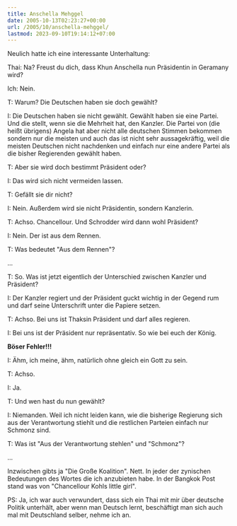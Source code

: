 ```yaml
---
title: Anschella Mehggel
date: 2005-10-13T02:23:27+00:00
url: /2005/10/anschella-mehggel/
lastmod: 2023-09-10T19:14:12+07:00
---
```

Neulich hatte ich eine interessante Unterhaltung:

Thai: Na? Freust du dich, dass Khun Anschella nun Präsidentin in Geramany wird?

Ich: Nein.

T: Warum? Die Deutschen haben sie doch gewählt?

I: Die Deutschen haben sie nicht gewählt. Gewählt haben sie eine Partei. Und die stellt, wenn sie die Mehrheit hat, den Kanzler. Die Partei von (die heißt übrigens) Angela hat aber nicht alle deutschen Stimmen bekommen sondern nur die meisten und auch das ist nicht sehr aussagekräftig, weil die meisten Deutschen nicht nachdenken und einfach nur eine andere Partei als die bisher Regierenden gewählt haben.

T: Aber sie wird doch bestimmt Präsident oder?

I: Das wird sich nicht vermeiden lassen.

T: Gefällt sie dir nicht?

I: Nein. Außerdem wird sie nicht Präsidentin, sondern Kanzlerin.

T: Achso. Chancellour. Und Schrodder wird dann wohl Präsident?

I: Nein. Der ist aus dem Rennen.

T: Was bedeutet "Aus dem Rennen"?

...

T: So. Was ist jetzt eigentlich der Unterschied zwischen Kanzler und Präsident?

I: Der Kanzler regiert und der Präsident guckt wichtig in der Gegend rum und darf seine Unterschrift unter die Papiere setzen.

T: Achso. Bei uns ist Thaksin Präsident und darf alles regieren.

I: Bei uns ist der Präsident nur repräsentativ. So wie bei euch der König.

**Böser Fehler!!!**

I: Ähm, ich meine, ähm, natürlich ohne gleich ein Gott zu sein.

T: Achso.

I: Ja.

T: Und wen hast du nun gewählt?

I: Niemanden. Weil ich nicht leiden kann, wie die bisherige Regierung sich aus der Verantwortung stiehlt und die restlichen Parteien einfach nur Schmonz sind.

T: Was ist "Aus der Verantwortung stehlen" und "Schmonz"?

...

Inzwischen gibts ja "Die Große Koalition". Nett. In jeder der zynischen Bedeutungen des Wortes die ich anzubieten habe. In der Bangkok Post stand was von "Chancellour Kohls little girl".

PS: Ja, ich war auch verwundert, dass sich ein Thai mit mir über deutsche Politik unterhält, aber wenn man Deutsch lernt, beschäftigt man sich auch mal mit Deutschland selber, nehme ich an.
